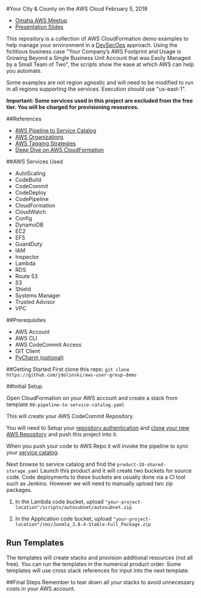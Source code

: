 #Your City & County on the AWS Cloud
February 5, 2018
- [Omaha AWS Meetup](https://www.meetup.com/Omaha-Amazon-Web-Services-Meetup/events/246454308/)
- [Presentation Slides]()

This repository is a collection of AWS CloudFormation demo examples to help manage your environment in a [DevSecOps](http://www.devsecops.org/) 
approach. Using the fictitious business case "Your Company’s AWS Footprint and Usage is Growing Beyond a Single Business 
Unit Account that was Easily Managed by a Small Team of Two", the scripts show the ease at which AWS can help you automate.

Some examples are not region agnostic and will need to be modified to run in all regions supporting the services. Execution should use "us-east-1".

**Important: Some services used in this project are excluded from the free tier. You will be charged for provisioning
resources.**

##References

- [AWS Pipeline to Service Catalog](https://github.com/awslabs/aws-pipeline-to-service-catalog)
- [AWS Organizations](https://aws.amazon.com/organizations/)
- [AWS Tagging Strategies](https://aws.amazon.com/answers/account-management/aws-tagging-strategies/)
- [Deep Dive on AWS CloudFormation](https://www.youtube.com/watch?v=01hy48R9Kr8)

##AWS Services Used

- AutoScaling
- CodeBuild
- CodeCommit
- CodeDeploy
- CodePipeline
- CloudFormation
- CloudWatch
- Config
- DynamoDB
- EC2
- EFS
- GuardDuty
- IAM
- Inspector
- Lambda
- RDS
- Route 53
- S3
- Shield
- Systems Manager
- Trusted Advisor
- VPC

##Prerequisites

- AWS Account
- AWS CLI
- AWS CodeCommit Access
- GIT Client
- [PyCharm (optional)](https://www.jetbrains.com/pycharm/)      


##Getting Started
First clone this repo: `git clone https://github.com/jdolinski/aws-user-group-demo`

##Initial Setup

Open CloudFormation on your AWS account and create a stack from template `00-pipeline-to-service-catalog.yaml`

This will create your AWS CodeCommit Repository.

You will need to Setup your [repository authentication](https://docs.aws.amazon.com/codecommit/latest/userguide/setting-up.html?icmpid=docs_acc_console) 
and [clone your new AWS Repository](https://docs.aws.amazon.com/codecommit/latest/userguide/how-to-connect.html?icmpid=docs_acc_console) and push this project into it.

When you push your code to AWS Repo it will invoke the pipeline to sync your [service catalog](https://aws.amazon.com/servicecatalog/). 

Next browse to service catalog and find the `product-10-shared-storage.yaml` Launch this product and it will create
two buckets for source code. Code deployments to these buckets are usually done via a CI tool such as Jenkins. However 
we will need to manually upload two zip packages.

1. In the Lambda code bucket, upload `"your-project-location"/scripts/autosubnet/autosubnet.zip`  

2. In the Application code bucket, upload `"your-project-location"/cms/Joomla_3.8.4-Stable-Full_Package.zip`  
<h2>Run Templates</h2>
The templates will create stacks and provision additional resources (not all free). You can run the templates
in the numerical product order. Some templates will use cross stack references for input into the next template.

##Final Steps
Remember to tear down all your stacks to avoid unnecessary costs in your AWS account.